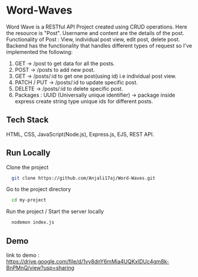 
# Word-Waves

Word Wave is a RESTful API Project created using CRUD operations. Here the resource is "Post". Username and content are the details of the post. 
Functionality of Post : View, individual post view, edit post, delete post. Backend has the functionality that handles different types of request so I've implemented the following:
1) GET  -> /post  to get data for all the posts.
2) POST -> /posts   to add new post. 
3) GET ->  /posts/:id  to get one post(using id) i.e individual post view.
4) PATCH / PUT -> /posts/:id   to update specific post.
5) DELETE -> /posts/:id  to delete specific post.
6) Packages : UUID (Universally  unique identifier) -> package inside express create string type unique ids for different posts.



## Tech Stack

HTML, CSS, JavaScript(Node.js), Express.js,  EJS,  REST API.


## Run Locally

Clone the project

```bash
  git clone https://github.com/Anjali17aj/Word-Waves.git
```

Go to the project directory

```bash
  cd my-project
```

Run the project / Start the server locally

```bash
  nodemon index.js
```


## Demo


link to demo :
https://drive.google.com/file/d/1vy8dnY6mMia4UQKxlDUc4gm8k-BnPMnQ/view?usp=sharing
